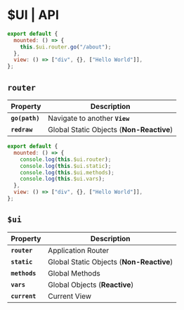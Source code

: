 # **$UI** | API

```js
export default {
  mounted: () => {
    this.$ui.router.go("/about");
  },
  view: () => ["div", {}, ["Hello World"]],
};
```

## **`router`**

| Property       | Description                              |
| -------------- | ---------------------------------------- |
| **`go(path)`** | Navigate to another **`View`**           |
| **`redraw`**   | Global Static Objects (**Non-Reactive**) |

```js
export default {
  mounted: () => {
    console.log(this.$ui.router);
    console.log(this.$ui.static);
    console.log(this.$ui.methods);
    console.log(this.$ui.vars);
  },
  view: () => ["div", {}, ["Hello World"]],
};
```

## **`$ui`**

| Property      | Description                              |
| ------------- | ---------------------------------------- |
| **`router`**  | Application Router                       |
| **`static`**  | Global Static Objects (**Non-Reactive**) |
| **`methods`** | Global Methods                           |
| **`vars`**    | Global Objects (**Reactive**)            |
| **`current`** | Current View                             |
